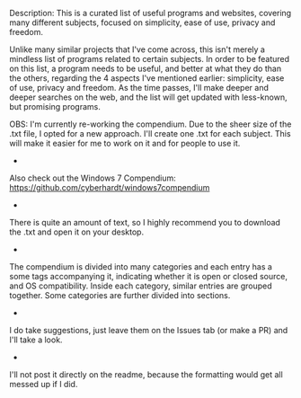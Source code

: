 Description: This is a curated list of useful programs and websites, covering many different subjects, focused on simplicity, ease of use, privacy and freedom.

Unlike many similar projects that I've come across, this isn't merely a mindless list of programs related to certain subjects. In order to be featured on this list, a program needs to be useful, and better at what they do than the others, regarding the 4 aspects I've mentioned earlier: simplicity, ease of use, privacy and freedom. As the time passes, I'll make deeper and deeper searches on the web, and the list will get updated with less-known, but promising programs.

OBS: I'm currently re-working the compendium. Due to the sheer size of the .txt file, I opted for a new approach. I'll create one .txt for each subject. This will make it easier for me to work on it and for people to use it.

-

Also check out the Windows 7 Compendium: https://github.com/cyberhardt/windows7compendium

-

There is quite an amount of text, so I highly recommend you to download the .txt and open it on your desktop.

-

The compendium is divided into many categories and each entry has a some tags accompanying it, indicating whether it is open or closed source, and OS compatibility. Inside each category, similar entries are grouped together. Some categories are further divided into sections.

-

I do take suggestions, just leave them on the Issues tab (or make a PR) and I'll take a look.

-

I'll not post it directly on the readme, because the formatting would get all messed up if I did.
